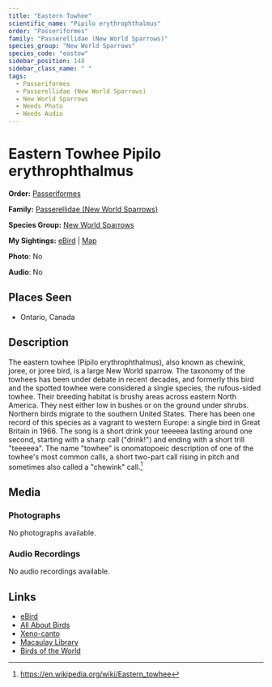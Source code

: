 ```yaml
---
title: "Eastern Towhee"
scientific_name: "Pipilo erythrophthalmus"
order: "Passeriformes"
family: "Passerellidae (New World Sparrows)"
species_group: "New World Sparrows"
species_code: "eastow"
sidebar_position: 148
sidebar_class_name: " "
tags: 
  - Passeriformes
  - Passerellidae (New World Sparrows)
  - New World Sparrows
  - Needs Photo
  - Needs Audio
---
```


# Eastern Towhee <span className='sci_name'>Pipilo erythrophthalmus</span>

**Order:** [Passeriformes](/tags/passeriformes)

**Family:** [Passerellidae (New World Sparrows)](/tags/passerellidae-new-world-sparrows)

**Species Group:** [New World Sparrows](/tags/new-world-sparrows)

**My Sightings:** [eBird](https://ebird.org/lifelist?r=world&time=life&spp=eastow) | [Map](/map?species_code=eastow)

**Photo**: No 

**Audio**: No

## Places Seen

* Ontario, Canada

## Description
The eastern towhee (Pipilo erythrophthalmus), also known as chewink, joree, or joree bird, is a large New World sparrow. The taxonomy of the towhees has been under debate in recent decades, and formerly this bird and the spotted towhee were considered a single species, the rufous-sided towhee.
Their breeding habitat is brushy areas across eastern North America. They nest either low in bushes or on the ground under shrubs. Northern birds migrate to the southern United States. There has been one record of this species as a vagrant to western Europe: a single bird in Great Britain in 1966.
The song is a short drink your teeeeea lasting around one second, starting with a sharp call ("drink!") and ending with a short trill "teeeeea". The name "towhee" is onomatopoeic description of one of the towhee's most common calls, a short two-part call rising in pitch and sometimes also called a "chewink" call.[^1]

[^1]: https://en.wikipedia.org/wiki/Eastern_towhee

## Media
### Photographs
No photographs available.

### Audio Recordings
No audio recordings available.

## Links
* [eBird](https://ebird.org/species/eastow) 
* [All About Birds](https://www.allaboutbirds.org/guide/eastow) 
* [Xeno-canto](https://www.xeno-canto.org/species/pipilo-erythrophthalmus) 
* [Macaulay Library](https://search.macaulaylibrary.org/catalog?taxonCode=eastow&sort=rating_rank_desc)
* [Birds of the World](https://birdsoftheworld.org/bow/species/eastow)

